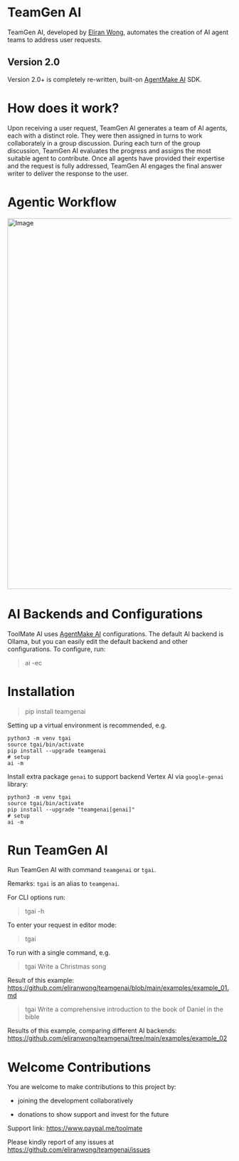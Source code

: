 # TeamGen AI

TeamGen AI, developed by [Eliran Wong](https://github.com/eliranwong), automates the creation of AI agent teams to address user requests.

## Version 2.0

Version 2.0+ is completely re-written, built-on [AgentMake AI](https://github.com/eliranwong/agentmake) SDK.

# How does it work?

Upon receiving a user request, TeamGen AI generates a team of AI agents, each with a distinct role. They were then assigned in turns to work collaborately in
a group discussion. During each turn of the group discussion, TeamGen AI evaluates the progress and assigns the most suitable agent to contribute. Once all agents have provided their expertise and the request is fully addressed, TeamGen AI engages the final answer writer to deliver the response to the user.

# Agentic Workflow

<img width="832" alt="Image" src="https://github.com/user-attachments/assets/cf27cf97-ea7a-42bd-a050-3663064dc07d" />

# AI Backends and Configurations

ToolMate AI uses [AgentMake AI](https://github.com/eliranwong/agentmake) configurations. The default AI backend is Ollama, but you can easily edit the default backend and other configurations. To configure, run:

> ai -ec

# Installation

> pip install teamgenai

Setting up a virtual environment is recommended, e.g.

```
python3 -m venv tgai
source tgai/bin/activate
pip install --upgrade teamgenai
# setup
ai -m
```

Install extra package `genai` to support backend Vertex AI via `google-genai` library:

```
python3 -m venv tgai
source tgai/bin/activate
pip install --upgrade "teamgenai[genai]"
# setup
ai -m
```

# Run TeamGen AI

Run TeamGen AI with command `teamgenai` or `tgai`.

Remarks: `tgai` is an alias to `teamgenai`.

For CLI options run:

> tgai -h

To enter your request in editor mode:

> tgai

To run with a single command, e.g.

> tgai Write a Christmas song

Result of this example: https://github.com/eliranwong/teamgenai/blob/main/examples/example_01.md

> tgai Write a comprehensive introduction to the book of Daniel in the bible

Results of this example, comparing different AI backends: https://github.com/eliranwong/teamgenai/tree/main/examples/example_02

# Welcome Contributions

You are welcome to make contributions to this project by:

* joining the development collaboratively

* donations to show support and invest for the future

Support link: https://www.paypal.me/toolmate

Please kindly report of any issues at https://github.com/eliranwong/teamgenai/issues
